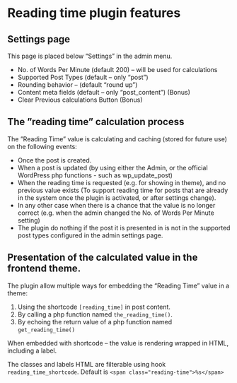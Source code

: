# Reading time plugin features

## Settings page

This page is placed below “Settings” in the
admin menu.

- No. of Words Per Minute (default 200) – will be used for calculations
- Supported Post Types (default – only “post”) 
- Rounding behavior – (default “round up”)
- Content meta fields (default – only “post_content”) (Bonus)
- Clear Previous calculations Button (Bonus)

## The ”reading time” calculation process

The ”Reading Time” value is calculating and caching (stored for future use) on the following events:

- Once the post is created.
- When a post is updated (by using either the Admin, or the official WordPress php functions - such as wp_update_post)
- When the reading time is requested (e.g. for showing in theme), and no previous value exists (To support reading time
  for posts that are already in the system once the plugin is activated, or after settings change).
- In any other case when there is a chance that the value is no longer correct (e.g. when the admin changed the No. of
  Words Per Minute setting)
- The plugin do nothing if the post it is presented in is not in the
  supported post types configured in the admin settings page.



## Presentation of the calculated value in the frontend theme.

The plugin allow multiple ways for embedding the “Reading Time”
value in a theme:
1. Using the shortcode `[reading_time]` in post content.
2. By calling a php function named `the_reading_time()`.
3. By echoing the return value of a php function named `get_reading_time()`

When embedded with shortcode – the value is rendering wrapped in
HTML, including a label. 

The classes and labels HTML are filterable using hook `reading_time_shortcode`. 
Default is `<span class="reading-time">%s</span>`